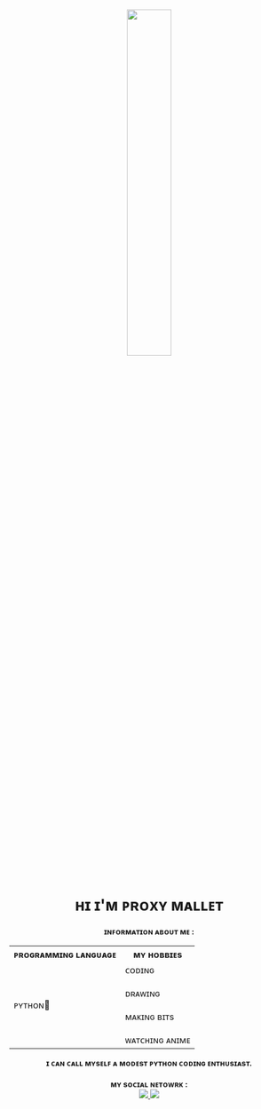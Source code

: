 <h1 align = "center">
  <img src = "https://avatars.githubusercontent.com/u/90175549?v=4", width = 40%, height = 40%>
  <br></br>
  ʜɪ ɪ'ᴍ ᴘʀᴏxʏ ᴍᴀʟʟᴇᴛ
</h1>
  
<h4 align = "center">
  ɪɴꜰᴏʀᴍᴀᴛɪᴏɴ ᴀʙᴏᴜᴛ ᴍᴇ :
    <table align = "center">
      <tr>
        <th>ᴘʀᴏɢʀᴀᴍᴍɪɴɢ ʟᴀɴɢᴜᴀɢᴇ</th>
        <th>ᴍʏ ʜᴏʙʙɪᴇs</th>
      </tr>
      <tr>
        <td>ᴘʏᴛʜᴏɴ🐍</td>
        <td>
        ᴄᴏᴅɪɴɢ
        <br></br>
        ᴅʀᴀᴡɪɴɢ
        <br></br>
        ᴍᴀᴋɪɴɢ ʙɪᴛs
        <br></br>
        ᴡᴀᴛᴄʜɪɴɢ ᴀɴɪᴍᴇ
    </table>
    ɪ ᴄᴀɴ ᴄᴀʟʟ ᴍʏsᴇʟꜰ ᴀ ᴍᴏᴅᴇsᴛ ᴘʏᴛʜᴏɴ ᴄᴏᴅɪɴɢ ᴇɴᴛʜᴜsɪᴀsᴛ.
  </details>
</h4>

<h4 align = "center">
  ᴍʏ sᴏᴄɪᴀʟ ɴᴇᴛᴏᴡʀᴋ : 
  <br>
  <a href = "https://t.me/Proxy1Mallet" target="_blank">
  <img src = "https://img.shields.io/badge/ᴛᴇʟᴇɢʀᴀᴍ-92000a?logo=telegram&logoColor=FFFFFF&labelColor=000000">
  <a href = "https://discordapp.com/users/875370793100533862/" target="_blank">
  <img src = "https://img.shields.io/badge/ᴅɪsᴄᴏʀᴅ-92000a?logo=discord&logoColor=FFFFFF&labelColor=000000">
  </br>
  </details>
</h4>
    
